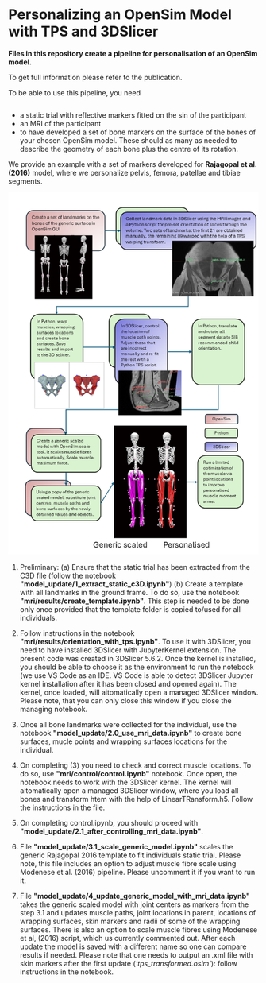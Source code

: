 # Personalizing an OpenSim Model with TPS and 3DSlicer

**Files in this repository create a pipeline for personalisation of an OpenSim model.**

To get full information please refer to the publication.

To be able to use this pipeline, you need 
<ul style="float:left;">
<li> a static trial with reflective markers fitted on the sin of the participant </li>
<li> an MRI of the participant</li> 
<li> to have developed a set of bone markers on the surface of the bones of your chosen OpenSim model. These should as many as needed to describe the geometry of each bone plus the centre of its rotation. </li>
</ul>

We provide an example with a set of markers developed for **Rajagopal et al. (2016)** model, where we personalize pelvis, femora, patellae and tibiae segments.

<div align="center">
   <img src="flowchart.png">
</div>


1. Preliminary: 
(a) Ensure that the static trial has been extracted from the C3D file (follow the notebook **"model_update/1_extract_static_c3D.ipynb"**)
(b) Create a template with all landmarks in the ground frame. To do so, use the notebook **"mri/results/create_template.ipynb"**. This step is needed to be done only once provided that the template folder is copied to/used for all individuals.

2. Follow instructions in the notebook **"mri/results/orientation_with_tps.ipynb"**. To use it with 3DSlicer, you need to have installed 3DSlicer with JupyterKernel extension. The present code was created in 3DSlicer 5.6.2. Once the kernel is installed, you should be able to choose it as the environment to run the notebook (we use VS Code as an IDE. VS Code is able to detect 3DSlicer Jupyter kernel installation after it has been closed and opened again). The kernel, once loaded, will aitomatically open a managed 3DSlicer window. Please note, that you can only close this window if you close the managing notebook.

3. Once all bone landmarks were collected for the individual, use the notebook **"model_update/2.0_use_mri_data.ipynb"** to create bone surfaces, mucle points and wrapping surfaces locations for the individual.

4. On completing (3) you need to check and correct muscle locations. To do so, use **"mri/control/control.ipynb"** notebook. Once open, the notebook needs to work with the 3DSlicer kernel. The kernel will aitomatically open a managed 3DSlicer window, where you load all bones and transform htem with the help of LinearTRansform.h5. Follow the instructions in the file.

5. On completing control.ipynb, you should proceed with **"model_update/2.1_after_controlling_mri_data.ipynb"**.

6. File **"model_update/3.1_scale_generic_model.ipynb"** scales the generic Rajagopal 2016 template to fit individuals static trial. Please note, this file includes an option to adjust muscle fibre scale using Modenese et al. (2016) pipeline. Please uncomment it if you want to run it.
7. File **"model_update/4_update_generic_model_with_mri_data.ipynb"** takes the generic scaled model with joint centers as markers from the step 3.1 and updates muscle paths, joint locations in parent, locations of wrapping surfaces, skin markers and radii of some of the wrapping surfaces. There is also an option to scale muscle fibres using Modenese et al, (2016) script, which us currently commented out. After each update the model is saved with a different name so one can compare results if needed. Please note that one needs to output an .xml file with skin markers after the first update (*'tps_transformed.osim'*): follow instructions in the notebook.
